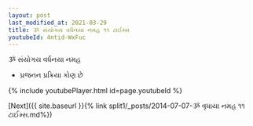 ```yaml
---
layout: post
last_modified_at: 2021-03-29
title: ૐ સંયોગય વર્ધનયા નમહ ૧૧ ટાઈમ્સ
youtubeId: 4ntid-WxFuc
---
```

 
 
 ૐ સંયોગય વર્ધનયા નમહ  
 
 -  પ્રજનન પ્રક્રિયા કોણ છે 
 
  
 
  
 
 
 
 
 
 


{% include youtubePlayer.html id=page.youtubeId %}
 
[Next]({{ site.baseurl }}{% link  split1/_posts/2014-07-07-ૐ વૃધાયા નમહ ૧૧ ટાઈમ્સ.md%})
 
